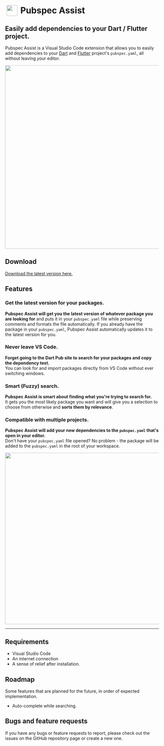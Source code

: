 # <img style="float: left; width: 35px; padding: 0 10px 0 5px" src="https://github.com/jeroen-meijer/pubspec-assist/blob/e2dd62bfd744c6c41ed40870200903e04f5c91dd/images/logo_35.png?raw=true"> Pubspec Assist

## Easily add dependencies to your Dart / Flutter project.

Pubspec Assist is a Visual Studio Code extension that allows you to easily add dependencies to your [Dart](https://dart.dev/) and [Flutter](https://flutter.dev/) project's `pubspec.yaml`, all without leaving your editor.

<img src="https://i.imgur.com/W2cGuPL.gif" style="width: 600px"/>

## Download

[Download the latest version here.](https://marketplace.visualstudio.com/items?itemName=jeroen-meijer.pubspec-assist)

## Features

### Get the latest version for your packages.

**Pubspec Assist will get you the latest version of whatever package you are looking for** and puts it in your `pubspec.yaml` file while preserving comments and formats the file automatically. If you already have the package in your `pubspec.yaml`, Pubspec Assist automatically updates it to the latest version for you.

### Never leave VS Code.

**Forget going to the Dart Pub site to search for your packages and copy the dependency text.**<br/>
You can look for and import packages directly from VS Code without ever switching windows.

### Smart (Fuzzy) search.

**Pubspec Assist is smart about finding what you're trying to search for.**<br/>
It gets you the most likely package you want and will give you a selection to choose from otherwise and **sorts them by relevance**.

### Compatible with multiple projects.

**Pubspec Assist will add your new dependencies to the `pubspec.yaml` that's open in your editor.**<br/>
Don't have your `pubspec.yaml` file opened? No problem - the package will be added to the `pubspec.yaml` in the root of your workspace.

<img src="https://i.imgur.com/Mnlr0UK.gif" style="width: 560px" />

---

## Requirements

- Visual Studio Code
- An internet connection
- A sense of relief after installation.

## Roadmap

Some features that are planned for the future, in order of expected implementation.

- Auto-complete while searching.

## Bugs and feature requests

If you have any bugs or feature requests to report, please check out the issues on the GitHub repository page or create a new one.
